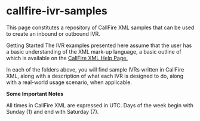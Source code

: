 callfire-ivr-samples
====================

This page constitutes a repository of CallFire XML samples that can be used to create an inbound or outbound IVR.

Getting Started
The IVR examples presented here assume that the user has a basic understanding of the XML mark-up language, a basic outline of which is available on the <a href="https://www.callfire.com/help/docs/callfire-xml">CallFire XML Help Page.</a>

In each of the folders above, you will find sample IVRs written in CallFire XML, along with a description of what each IVR is designed to do, along with a real-world usage scenario, when applicable.

<strong>Some Important Notes</strong>

All times in CallFire XML are expressed in UTC. Days of the week begin with Sunday (1) and end with Saturday (7).
